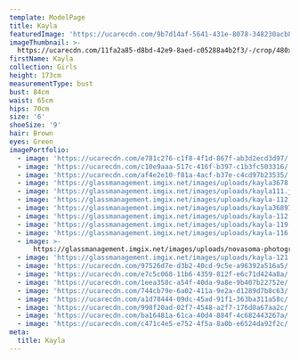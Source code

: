 ```yaml
---
template: ModelPage
title: Kayla
featuredImage: 'https://ucarecdn.com/9b7d14af-5641-431e-8078-348230acb8e8/'
imageThumbnail: >-
  https://ucarecdn.com/11fa2a85-d8bd-42e9-8aed-c05288a4b2f3/-/crop/480x527/0,0/-/preview/
firstName: Kayla
collection: Girls
height: 173cm
measurementType: bust
bust: 84cm
waist: 65cm
hips: 70cm
size: '6'
shoeSize: '9'
hair: Brown
eyes: Green
imagePortfolio:
  - image: 'https://ucarecdn.com/e781c276-c1f8-4f1d-867f-ab3d2ecd3d97/'
  - image: 'https://ucarecdn.com/c10e9aaa-517c-416f-b397-c1b3fc503316/'
  - image: 'https://ucarecdn.com/af4e2e10-f81a-4acf-b37e-c4cd97b23535/'
  - image: 'https://glassmanagement.imgix.net/images/uploads/kayla3678.jpg'
  - image: 'https://glassmanagement.imgix.net/images/uploads/kayla111.jpg'
  - image: 'https://glassmanagement.imgix.net/images/uploads/kayla-112.jpg'
  - image: 'https://glassmanagement.imgix.net/images/uploads/kayla3689711.jpg'
  - image: 'https://glassmanagement.imgix.net/images/uploads/kayla-112.jpg'
  - image: 'https://glassmanagement.imgix.net/images/uploads/kayla-119.jpg'
  - image: 'https://glassmanagement.imgix.net/images/uploads/kayla-116.jpg'
  - image: >-
      https://glassmanagement.imgix.net/images/uploads/novasoma-photography-13.jpg
  - image: 'https://glassmanagement.imgix.net/images/uploads/kayla-121.jpg'
  - image: 'https://ucarecdn.com/97526d7e-d3b2-40cd-9c5e-a96392a516a5/'
  - image: 'https://ucarecdn.com/e7c5c068-11b6-4359-812f-e6c71d424a8a/'
  - image: 'https://ucarecdn.com/1eea358c-a54f-40da-9a8e-9b407b22752e/'
  - image: 'https://ucarecdn.com/744cb79e-6a02-411a-9e2a-d1289d7b8c63/'
  - image: 'https://ucarecdn.com/a1d78444-09dc-45ad-91f1-363ba311a58c/'
  - image: 'https://ucarecdn.com/998f20ad-02f7-4548-a2f7-176d0a67aa2c/'
  - image: 'https://ucarecdn.com/ba16481a-61ca-40d4-884f-4c682443267a/'
  - image: 'https://ucarecdn.com/c471c4e5-e752-4f5a-8a0b-e6524da92f2c/'
meta:
  title: Kayla
---
```


